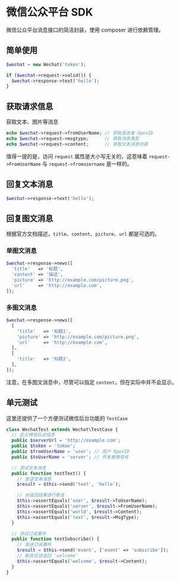 微信公众平台 SDK
==============
微信公众平台消息接口的简洁封装，使用 composer 进行依赖管理。

简单使用
-------

```php
$wechat = new Wechat('token');

if ($wechat->request->valid()) {
  $wechat->response->text('hello');
}
```

获取请求信息
----------
获取文本、图片等消息

```php
echo $wechat->request->fromUserName; // 获取发送者 OpenID
echo $wechat->request->msgtype;      // 获取消息类型
echo $wechat->request->content;      // 获取文本消息内容
```

值得一提的是，访问 `request` 属性是大小写无关的，这意味着 `request->FromUserName` 与 `request->fromusername` 是一样的。

回复文本消息
----------

```php
$wechat->response->text('hello');
```

回复图文消息
----------
根据官方文档描述，`title`、`content`、`picture`、`url` 都是可选的。

### 单图文消息

```php
$wechat->response->news([
  'title'   => '标题',
  'content' => '描述',
  'picture' => 'http://example.com/picture.png',
  'url'     => 'http://example.com',
]);
```

### 多图文消息

```php
$wechat->response->news([
  [
    'title'   => '标题1',
    'picture' => 'http://example.com/picture.png',
    'url'     => 'http://example.com',
  ],
  [
    'title'   => '标题2',
  ],
]);
```

注意，在多图文消息中，尽管可以指定 `content`，但在实际中并不会显示。

单元测试
-------
这里还提供了一个方便测试微信后台功能的 `TestCase`

```php
class WechatTest extends Wechat\TestCase {
  // 定义微信后台信息
  public $serverUrl = 'http://example.com';
  public $token = 'token';
  public $fromUserName = 'user'; // 用户 OpenID
  public $toUserName = 'server'; // 开发者微信号

  // 测试文本消息
  public function testText() {
    // 发送文本消息
    $result = $this->send('text', 'hello');

    // 对返回结果进行断言
    $this->assertEquals('user', $result->ToUserName);
    $this->assertEquals('server', $result->FromUserName);
    $this->assertEquals('world', $result->Content);
    $this->assertEquals('text', $result->MsgType);
  }

  // 测试订阅事件
  public function testSubscribe() {
    // 发送订阅事件
    $result = $this->send('event', ['event' => 'subscribe']);
    // 断言应该返回 'welcome'
    $this->assertEquals('welcome', $result->Content);
  }
}
```
